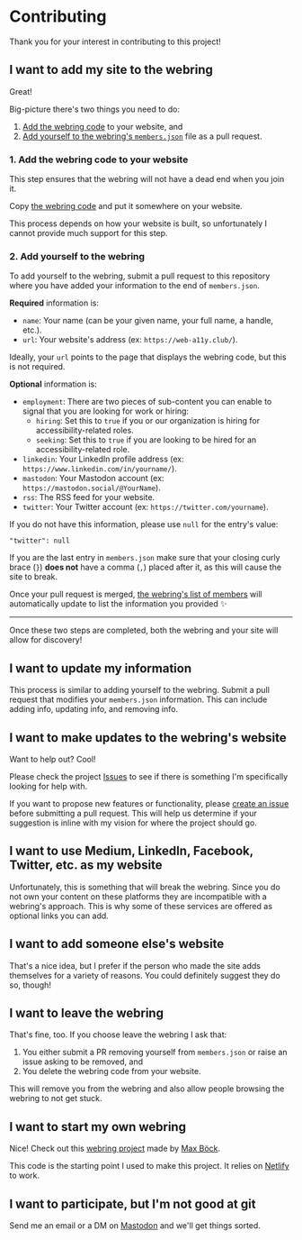 # Contributing

Thank you for your interest in contributing to this project!

## I want to add my site to the webring

Great!

Big-picture there's two things you need to do:

1. [Add the webring code]((https://a11y-webring.club#code)) to your website, and
2. [Add yourself to the webring's `members.json`](https://github.com/ericwbailey/a11y-webring.club/blob/main/data/members.json) file as a pull request.

### 1. Add the webring code to your website

This step ensures that the webring will not have a dead end when you join it.

Copy [the webring code](https://a11y-webring.club#code) and put it somewhere on your website.

This process depends on how your website is built, so unfortunately I cannot provide much support for this step.

### 2. Add yourself to the webring

To add yourself to the webring, submit a pull request to this repository where you have added your information to the end of `members.json`.

<strong>Required</strong> information is:

- `name`: Your name (can be your given name, your full name, a handle, etc.).
- `url`: Your website's address (ex: `https://web-a11y.club/`).

Ideally, your `url` points to the page that displays the webring code, but this is not required.

<strong>Optional</strong> information is:

- `employment`: There are two pieces of sub-content you can enable to signal that you are looking for work or hiring:
    - `hiring`: Set this to `true` if you or our organization is hiring for accessibility-related roles.
    - `seeking`: Set this to `true` if you are looking to be hired for an accessibility-related role.
- `linkedin`: Your LinkedIn profile address (ex: `https://www.linkedin.com/in/yourname/`).
- `mastodon`: Your Mastodon account (ex: `https://mastodon.social/@YourName`).
- `rss`: The RSS feed for your website.
- `twitter`: Your Twitter account (ex: `https://twitter.com/yourname`).

If you do not have this information, please use `null` for the entry's value:

```
"twitter": null
```

If you are the last entry in `members.json` make sure that your closing curly brace (`}`) <strong>does not</strong> have a comma (`,`) placed after it, as this will cause the site to break.

Once your pull request is merged, [the webring's list of members](https://a11y-webring.club#members) will automatically update to list the information you provided ✨

---

Once these two steps are completed, both the webring and your site will allow for discovery!

## I want to update my information

This process is similar to adding yourself to the webring. Submit a pull request that modifies your `members.json` information. This can include adding info, updating info, and removing info.

## I want to make updates to the webring's website

Want to help out? Cool!

Please check the project [Issues](https://github.com/ericwbailey/a11y-webring.club/issues?q=is%3Aopen+is%3Aissue+label%3A%22help+wanted%22) to see if there is something I'm specifically looking for help with.

If you want to propose new features or functionality, please [create an issue](https://github.com/ericwbailey/a11y-webring.club/issues/new) before submitting a pull request. This will help us determine if your suggestion is inline with my vision for where the project should go.

## I want to use Medium, LinkedIn, Facebook, Twitter, etc. as my website

Unfortunately, this is something that will break the webring. Since you do not own your content on these platforms they are incompatible with a webring's approach. This is why some of these services are offered as optional links you can add.

## I want to add someone else's website

That's a nice idea, but I prefer if the person who made the site adds themselves for a variety of reasons. You could definitely suggest they do so, though!

## I want to leave the webring

That's fine, too. If you choose leave the webring I ask that:

1. You either submit a PR removing yourself from `members.json` or raise an issue asking to be removed, and
1. You delete the webring code from your website.

This will remove you from the webring and also allow people browsing the webring to not get stuck.

## I want to start my own webring

Nice! Check out this [webring project](https://github.com/maxboeck/webring/) made by [Max Böck](https://mxb.dev/).

This code is the starting point I used to make this project. It relies on [Netlify](https://netlify.com/) to work.

## I want to participate, but I'm not good at git

Send me an email or a DM on [Mastodon](https://social.ericwbailey.website/@eric) and we'll get things sorted.
